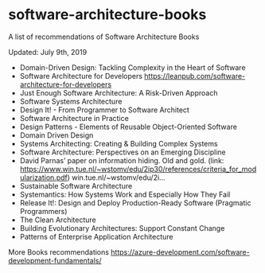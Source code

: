 # software-architecture-books
A list of recommendations of Software Architecture Books

Updated: July 9th, 2019

* Domain-Driven Design: Tackling Complexity in the Heart of Software
* Software Architecture for Developers https://leanpub.com/software-architecture-for-developers
* Just Enough Software Architecture: A Risk-Driven Approach
* Software Systems Architecture 
* Design It! - From Programmer to Software Architect
* Software Architecture in Practice
* Design Patterns - Elements of Reusable Object-Oriented Software
* Domain Driven Design
* Systems Architecting: Creating & Building Complex Systems 
* Software Architecture: Perspectives on an Emerging Discipline 
* David Parnas’ paper on information hiding. Old and gold. 
(link: https://www.win.tue.nl/~wstomv/edu/2ip30/references/criteria_for_modularization.pdf) win.tue.nl/~wstomv/edu/2i…
* Sustainable Software Architecture
* Systemantics: How Systems Work and Especially How They Fail 
* Release It!: Design and Deploy Production-Ready Software (Pragmatic Programmers) 
* The Clean Architecture
* Building Evolutionary Architectures: Support Constant Change
* Patterns of Enterprise Application Architecture


More Books recommendations
https://azure-development.com/software-development-fundamentals/
